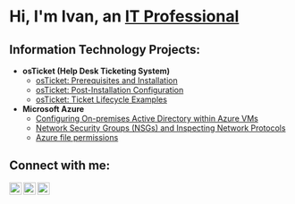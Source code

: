 <h1>Hi, I'm Ivan, an <a href="https://linkedin.com/in/Josh">IT Professional</a></h1>

<h2>Information Technology Projects:</h2>

- <b>osTicket (Help Desk Ticketing System)</b>
  - [osTicket: Prerequisites and Installation](https://github.com/Ivan-Serbin/osticket-prereqs)
  - [osTicket: Post-Installation Configuration](https://github.com/Ivan-Serbin/post-install-config)
  - [osTicket: Ticket Lifecycle Examples](https://github.com/Ivan-Serbin/ticket-lifecycle)
- <b>Microsoft Azure</b>
  - [Configuring On-premises Active Directory within Azure VMs](https://github.com/Ivan-Serbin/configure-ad)
  - [Network Security Groups (NSGs) and Inspecting Network Protocols](https://github.com/Ivan-Serbin/azure-network-protocols)
  - [Azure file permissions](https://github.com/Ivan-Serbin/Azure-file-permissions)
<h2>Connect with me:</h2>

[<img align="left" alt="Josh | Twitter" width="22px" src="https://cdn.jsdelivr.net/npm/simple-icons@v3/icons/twitter.svg" />][twitter]
[<img align="left" alt="Josh | LinkedIn" width="22px" src="https://cdn.jsdelivr.net/npm/simple-icons@v3/icons/linkedin.svg" />][linkedin]
[<img align="left" alt="Josh | Instagram" width="22px" src="https://cdn.jsdelivr.net/npm/simple-icons@v3/icons/instagram.svg" />][instagram]

[twitter]: https://twitter.com/Josh
[instagram]: https://www.instagram.com/Josh
[linkedin]: https://linkedin.com/in/Josh
